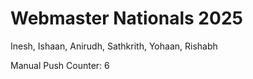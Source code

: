 # Webmaster Nationals 2025

Inesh, Ishaan, Anirudh, Sathkrith, Yohaan, Rishabh

Manual Push Counter: 6
